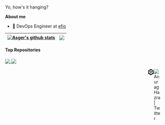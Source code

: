 Yo, how's it hanging?

**About me**

- 💼 DevOps Engineer at [efio](https://efio.dk/)

| <a href="https://github.com/asge1172/github-readme-stats"><img align="center" src="https://github-readme-stats.vercel.app/api?username=asge1172&show_icons=true&count_private=true&include_all_commits=true&theme=buefy&hide_border=true" alt="Asger's github stats" /></a> | <a href="https://github.com/anuraghazra/github-readme-stats"><img align="center" src="https://github-readme-stats.vercel.app/api/top-langs/?username=anuraghazra&layout=compact&theme=buefy&hide_border=true" /></a> |
| ------------- | ------------- |

#### Top Repositories


<a href="https://github.com/asge1172/asgerlarsen">
  <img align="center" src="https://github-readme-stats.vercel.app/api/pin/?username=asge1172&repo=asgerlarsen&theme=buefy" />
</a>
<a href="https://github.com/anuraghazra/anuraghazra.github.io">
  <img align="center" src="https://github-readme-stats.vercel.app/api/pin/?username=anuraghazra&repo=anuraghazra.github.io&theme=buefy" />
</a>

<br />
<br />

<a href="https://twitter.com/anuraghazru">
  <img align="right" alt="Anurag Hazra | Twitter" width="21px" src="https://raw.githubusercontent.com/anuraghazra/anuraghazra/master/assets/twitter.svg" />
</a>
<a href="https://codesandbox.io/u/anuraghazra">
  <img align="right" alt="Anurag Hazra | CodeSandbox" width="20px" src="https://raw.githubusercontent.com/anuraghazra/anuraghazra/master/assets/codesandbox.svg" />
</a>
